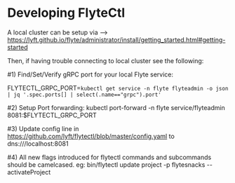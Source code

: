 # Developing FlyteCtl

A local cluster can be setup via --> https://lyft.github.io/flyte/administrator/install/getting_started.html#getting-started

Then, if having trouble connecting to local cluster see the following:


#1) Find/Set/Verify gRPC port for your local Flyte service:

FLYTECTL_GRPC_PORT=`kubectl get service -n flyte flyteadmin -o json | jq '.spec.ports[] | select(.name=="grpc").port'`

#2) Setup Port forwarding: kubectl port-forward -n flyte service/flyteadmin 8081:$FLYTECTL_GRPC_PORT

#3) Update config line in https://github.com/lyft/flytectl/blob/master/config.yaml to dns:///localhost:8081

#4) All new flags introduced for flytectl commands and subcommands should be camelcased. eg: bin/flytectl update project -p flytesnacks --activateProject
